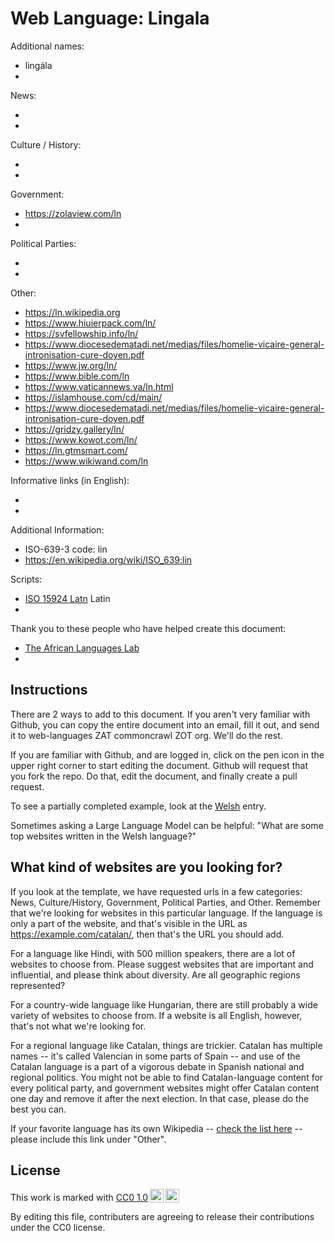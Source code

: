 # Web Language: Lingala

Additional names:

- lingála
-

News:

-
-

Culture / History:

-
-

Government:

- https://zolaview.com/ln
-

Political Parties:

-
-

Other:

- https://ln.wikipedia.org
- https://www.hiuierpack.com/ln/
- https://svfellowship.info/ln/
- https://www.diocesedematadi.net/medias/files/homelie-vicaire-general-intronisation-cure-doyen.pdf
- https://www.jw.org/ln/
- https://www.bible.com/ln
- https://www.vaticannews.va/ln.html
- https://islamhouse.com/cd/main/
- https://www.diocesedematadi.net/medias/files/homelie-vicaire-general-intronisation-cure-doyen.pdf
- https://gridzy.gallery/ln/
- https://www.kowot.com/ln/
- https://ln.gtmsmart.com/
- https://www.wikiwand.com/ln

Informative links (in English):

-
-

Additional Information:

- ISO-639-3 code: lin
- https://en.wikipedia.org/wiki/ISO_639:lin

Scripts:

- <a href="https://en.wikipedia.org/wiki/ISO_15924">ISO 15924 Latn</a> Latin
-

Thank you to these people who have helped create this document:

- [The African Languages Lab](https://africanlanguageslab.com/)
-

## Instructions

There are 2 ways to add to this document. If you aren't very familiar
with Github, you can copy the entire document into an email, fill it
out, and send it to web-languages ZAT commoncrawl ZOT org. We'll do the rest.

If you are familiar with Github, and are logged in, click on the pen
icon in the upper right corner to start editing the document.
Github will request that you fork the repo. Do that, edit the
document, and finally create a pull request.

To see a partially completed example, look at the
[Welsh](../living/welsh.md) entry.

Sometimes asking a Large Language Model can be helpful: "What are some
top websites written in the Welsh language?"

## What kind of websites are you looking for?

If you look at the template, we have requested urls in a few
categories: News, Culture/History, Government, Political Parties, and
Other. Remember that we're looking for websites in this particular
language. If the language is only a part of the website, and that's
visible in the URL as https://example.com/catalan/, then that's the
URL you should add.

For a language like Hindi, with 500 million speakers, there are a lot
of websites to choose from. Please suggest websites that are important
and influential, and please think about diversity. Are all geographic
regions represented?

For a country-wide language like Hungarian, there are still probably a
wide variety of websites to choose from. If a website is all English,
however, that's not what we're looking for.

For a regional language like Catalan, things are trickier. Catalan has
multiple names -- it's called Valencian in some parts of Spain -- and
use of the Catalan language is a part of a vigorous debate in Spanish
national and regional politics. You might not be able to find
Catalan-language content for every political party, and government
websites might offer Catalan content one day and remove it after
the next election. In that case, please do the best you can.

If your favorite language has its own Wikipedia -- [check the list here](https://en.wikipedia.org/wiki/List_of_Wikipedias) --
please include this link under "Other".

## License

<p xmlns:cc="http://creativecommons.org/ns#" >This work is marked with <a href="https://creativecommons.org/publicdomain/zero/1.0/?ref=chooser-v1" target="_blank" rel="license noopener noreferrer" style="display:inline-block;">CC0 1.0<img style="height:22px!important;margin-left:3px;vertical-align:text-bottom;" src="https://mirrors.creativecommons.org/presskit/icons/cc.svg?ref=chooser-v1" alt=""><img style="height:22px!important;margin-left:3px;vertical-align:text-bottom;" src="https://mirrors.creativecommons.org/presskit/icons/zero.svg?ref=chooser-v1" alt=""></a></p>

By editing this file, contributers are agreeing to release their contributions under the CC0 license.
